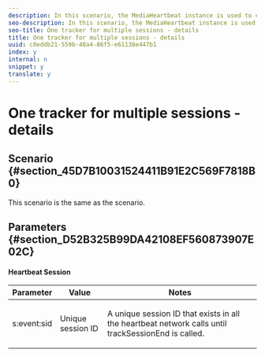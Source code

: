 ```yaml
---
description: In this scenario, the MediaHeartbeat instance is used to create two separate sessions in sequence.
seo-description: In this scenario, the MediaHeartbeat instance is used to create two separate sessions in sequence.
seo-title: One tracker for multiple sessions - details
title: One tracker for multiple sessions - details
uuid: c0eddb21-559b-40a4-86f5-e61138e447b1
index: y
internal: n
snippet: y
translate: y
---
```


# One tracker for multiple sessions - details


## Scenario {#section_45D7B10031524411B91E2C569F7818B0}

This scenario is the same as the [](../../sdk-scenarios/r_vhl_scenarios_no-interup-comm-details-top/r_vhl_scenarios_no-interup-comm-details-top.md) scenario. 

## Parameters {#section_D52B325B99DA42108EF560873907E02C}


#### Heartbeat Session
<table id="table_A74CD93A863B4BD892CAA92646428F17">  
 <thead> 
  <tr> 
   <th colname="col1" class="entry"> Parameter </th> 
   <th colname="col2" class="entry"> Value </th> 
   <th colname="col3" class="entry"> Notes </th> 
  </tr>
 </thead>
 <tbody> 
  <tr> 
   <td colname="col1"><span class="codeph"> s:event:sid</span> </td> 
   <td colname="col2"> Unique session ID </td> 
   <td colname="col3"> <p>A unique session ID that exists in all the heartbeat network calls until <span class="codeph"> trackSessionEnd</span> is called. </p> </td> 
  </tr> 
 </tbody> 
</table>

